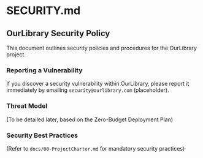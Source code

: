 # SECURITY.md

## OurLibrary Security Policy

This document outlines security policies and procedures for the OurLibrary project.

### Reporting a Vulnerability

If you discover a security vulnerability within OurLibrary, please report it immediately by emailing `security@ourlibrary.com` (placeholder).

### Threat Model

(To be detailed later, based on the Zero-Budget Deployment Plan)

### Security Best Practices

(Refer to `docs/00-ProjectCharter.md` for mandatory security practices)
